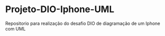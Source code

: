 # Projeto-DIO-Iphone-UML
Repositorio para realização do desafio DIO de diagramação de um Iphone com UML
